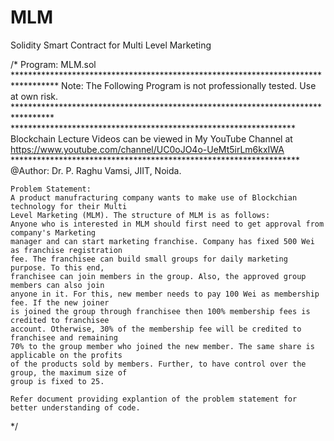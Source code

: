 # MLM
Solidity Smart Contract for Multi Level Marketing

/*
    Program: MLM.sol
    **********************************************************************************
    Note: The Following Program is not professionally tested. Use at own risk.
    *********************************************************************************
    *****************************************************************
    Blockchain Lecture Videos can be viewed in My YouTube Channel at
    https://www.youtube.com/channel/UC0oJO4o-UeMt5irLm6kxIWA
    ******************************************************************
    @Author: Dr. P. Raghu Vamsi, JIIT, Noida.
    
    Problem Statement:
    A product manufracturing company wants to make use of Blockchian technology for their Multi
    Level Marketing (MLM). The structure of MLM is as follows:
    Anyone who is interested in MLM should first need to get approval from company's Marketing
    manager and can start marketing franchise. Company has fixed 500 Wei as franchise registration
    fee. The franchisee can build small groups for daily marketing purpose. To this end, 
    franchisee can join members in the group. Also, the approved group members can also join 
    anyone in it. For this, new member needs to pay 100 Wei as membership fee. If the new joiner 
    is joined the group through franchisee then 100% membership fees is credited to franchisee 
    account. Otherwise, 30% of the membership fee will be credited to franchisee and remaining
    70% to the group member who joined the new member. The same share is applicable on the profits
    of the products sold by members. Further, to have control over the group, the maximum size of
    group is fixed to 25. 
    
    Refer document providing explantion of the problem statement for 
    better understanding of code. 
*/
